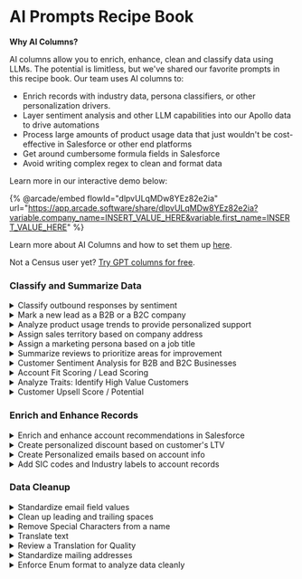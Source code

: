 # AI Prompts Recipe Book

**Why AI Columns?**

AI columns allow you to enrich, enhance, clean and classify data using LLMs. The potential is limitless, but we've shared our favorite prompts in this recipe book. Our team uses AI columns to:

* Enrich records with industry data, persona classifiers, or other personalization drivers.
* Layer sentiment analysis and other LLM capabilities into our Apollo data to drive automations
* Process large amounts of product usage data that just wouldn't be cost-effective in Salesforce or other end platforms
* Get around cumbersome formula fields in Salesforce
* Avoid writing complex regex to clean and format data

Learn more in our interactive demo below:

{% @arcade/embed flowId="dlpvULqMDw8YEz82e2ia" url="https://app.arcade.software/share/dlpvULqMDw8YEz82e2ia?variable.company_name=INSERT_VALUE_HERE&variable.first_name=INSERT_VALUE_HERE" %}

Learn more about AI Columns and how to set them up [here](./).

Not a Census user yet? [Try GPT columns for free](https://login.getcensus.com/u/signup/identifier?state=hKFo2SBVaGhKcUwwcktoTGJRdmxlc19ZRE52aW9hNXFNMDJPYaFur3VuaXZlcnNhbC1sb2dpbqN0aWTZIDZaOXp2ck9vc190dktVX0RvbjJfZERFTGxHWmFIWnMzo2NpZNkgajFnb29hYnExSEFDb000V3ZmaDJhSk5yTXlFWGZJM0E&_gl=1*14swtjj*_gcl_aw*R0NMLjE3MjU5MTM1NzIuQ2p3S0NBand1ZnEyQmhBbUVpd0FuWnF3OHFjYmFpWkQ5VGh5SVJjdm5uR0t5LVh1RnFUVkxvRGY1cE1HUDVUVmlMUmhORHp4eThlb19Sb0NuaE1RQXZEX0J3RQ..*_gcl_au*MTQzNDczNzM2LjE3MjIyMjQ2NDg.).

### Classify and Summarize Data

<details>

<summary>Classify outbound responses by sentiment </summary>

```
Your role is to determine the sentiment of a response to a request for a demo.

1. Review the emails in {{record['RESPONSE']}}. Based on the text, determine the sentiment of its author.
2. Based on the sentiment of the response, categorize the response as either:
Interested
Not interested
Enthusiastic
Snarky or Annoyed
```

Columns Needed: Email responses uploaded from your outbound platform

Best response type: Enum or string

Activation Strategy: Use these to improve prioritization and reporting on the quality of outbounding efforts

</details>

<details>

<summary>Mark a new lead as a B2B or a B2C company</summary>

```
For the following company, return company type based on the company name
COMPANY NAME: {{ record['COMPANY_NAME']}}

```

Use Enum as the response type and include in potential values such as B2B, B2C, Both.

</details>

<details>

<summary>Analyze product usage trends to provide personalized support</summary>

````
Summarize the company’s product usage trends over the last 30 days, focusing on key feature activity and highlighting any significant changes compared to the previous 30 days. Use a conversational style with bullet points to highlight key observations for sales talking points. Prioritize the following metrics for analysis:

- Sync Creation Attempts
- Model Creation
- New Sync Configurations
- Deleted or Paused Syncs
- Failed and Invalid Records by service_connection_type
- Records Updated by service_connection_type

Important: Any event in `{{ record['ACTIVITY_SUMMARY_JSON'] }}` that starts with `attempted_` or ends with `_deleted` or `_paused` should not be considered positive. These should be flagged for further investigation by the Customer Success team.

The following JSON includes fields that provide insights into their product usage:

1. `failed_records`: 
    - The number of failed syncs per service_connection_type. An increase in this indicates possible issues with syncs.

2. `invalid_records_sum`: 
    - The total number of invalid records by service_connection_type, signaling potential data issues. An increase in this indicates possible issues with model and dataset creation.

3. `records_updated_sum`: 
    - The number of records updated per service_connection_type, indicating active data syncing. An increase in this could indicate new and growing use cases which are positive. A decrease could indicate that a company is scaling back and something we should flag for the Customer Success team.

4. `activity_summary`: 
    - Provides a breakdown of sync creation attempts, model creation, new sync configurations, and syncs paused or deleted over the last 30 days compared to the previous 30 days.

Use the information from the provided JSON:

Failed, invalid, and successful records by service_connector_type: 
```
{{ record['WEEKLY_RECORDS_ACTIVITES'] }}
```
And the feature usage JSON:
```
{{ record['ACTIVITY_SUMMARY_JSON'] }}
```

---

Structure:

1. Overview of that data:
   - Summarize the company’s product activity over the time period provided, focusing on key features such as sync creation, model creation, and new sync configurations.
   - Highlight any significant differences between the current and previous 30 days.
   - Highlight any significant increases or decrease in `records_updated`, `records_failed` or `reocrds_invalid`
   
2. Growth Signals & Potential Issues:
   - Identify areas of growth, such as an increase in model creation or sync configurations.
   - Flag potential concerns like decreases in sync creation, increases in invalid records, or events marked as `attempted_`, `_deleted`, or `_paused` for Customer Success follow-up.

3. Feature Usage Breakdown:
   - For each feature used (e.g., sync creation, model creation), provide details about the activity:
     - Sync Creation Attempts: How many syncs were attempted in the last 30 days? Is there a drop?
     - Model Creation: How many models were created, and does this suggest deeper product exploration?
     - Failed/Invalid Records: Were there increases in failed or invalid records? Flag these for Customer Success follow-up.
     - Records Updated: Were there any notable increases in records updated, signaling active syncing?
   
4. Service Connection Type Concerns:
   - Highlight any service_connection_types showing a growth in invalid or failed records, or events marked as `attempted_`, `_deleted`, or `_paused`. Provide specific details and suggest investigation.

5. Suggested Next Steps:
   - Suggest personalized actions for the Customer Success team, such as offering more resources, providing troubleshooting support for invalid records, or scheduling check-ins to resolve sync issues.
   - Encourage deeper engagement with underutilized features, particularly if certain features haven’t been used in the last 15 days.

```

````

Columns needed: We use a JSON formatted column to pass the activity details and their meanings to the LLM.&#x20;

Best response type: String

</details>

<details>

<summary>Assign sales territory based on company address</summary>

```
Your task is to determine what sales territory a given account falls into based on its location relative to the Mississippi river. 

1. Each of the records in {{record['ADDRESS']}} ends in a state abbreviation and a five-digit ZIP code. Focus only on these parts of the address.

2. For each record, determine whether it is east or west of the Mississippi River. 
If the address is in the United States and east of the Mississippi River, return [US East]
If the address is in the United States and West of the Mississippi River, return [US West]
If the address is in Canada, return [Canada]
```

Columns Needed: An address including a state or zip code, shown here as ADDRESS

Best response type: Enum or string

</details>

<details>

<summary>Assign a marketing persona based on a job title</summary>

```
Your task is to assign personas to the listed job titles.

1. Review the job title listed in {{record['TITLE']}}. 

2. Assign a matching persona by the following logic:
If the person is a senior leader, return [Executive]. Look for titles including Vice President, VP, Chief, or anything in the C-suite
If the person has a sales or marketing title, return [Go to market]
If the person has a title in growth or ops, return [Ops]
```

Update the categories as needed.

Columns Needed: Job Title, shown here as TITLE

Best Response type: Enum or string

Activate to: Your marketing automation platforms to power personalized email nurtures or trigger PLG playbooks.

</details>

<details>

<summary>Summarize reviews to prioritize areas for improvement</summary>

```
Your task is to determine the reasons behind our five star reviews. 

1. Read the reviews in {{Record['REVIEW']}}
2. Categorize the core focus of the review into one of the following:
-Food
-Service
-Atmosphere
-Location

If multiple answers are relevant, select the one that appears first. Provide only the summarized reason for the review and no other context. 
```

Update the categories as needed.

Columns Needed: the text of a review, shown here as REVIEW

Best Response type: Enum or string

</details>

<details>

<summary>Customer Sentiment Analysis for B2B and B2C Businesses</summary>

```
You are a customer support quality analyst reviewing support requests submitted to a B2B SaaS company. Please assign a sentiment category for each customer request based on the following criteria:

Sentiment Categories (select one only from the list below):
	1.	Positive - Upgrade: The customer expresses interest in upgrading their plan or adding features.
	2.	Positive - General Inquiry: The customer has a general question about the service, showing a positive tone.
	3.	Neutral - General Inquiry: The customer has a straightforward question without a positive or negative tone.
	4.	Neutral - Billing: The customer is inquiring about billing or payment details without expressing frustration.
	5.	Negative - Service Issue: The customer indicates a problem with the service or functionality.
	6.	Negative - Access Issue: The customer is having trouble accessing their account or logging in.
	7.	Negative - Billing Concern: The customer expresses a concern or dissatisfaction regarding billing.
	8.	Negative - Delayed Support: The customer mentions a delay in support or response times.
	9.	Complaint - Product Feature: The customer expresses dissatisfaction with a specific product feature.
	10.	Complaint - Other: The customer provides general complaints or dissatisfaction not covered above.

Important: You must select only one category from the list above. Do not create additional categories or variations. For each request, provide the chosen sentiment category first, followed by a brief explanation.

Inputs:
	•	Subject: {{ record['SUBJECT'] }}
	•	Body: {{ record['BODY'] }}

Example Message for Analysis:

Subject: Unable to access my account

Body: "I am trying to log into my account, but I keep getting an error message. Can someone help me resolve this issue as soon as possible?"

Sentiment: Negative - Access Issue

Explanation: The message indicates a problem with accessing the account, suggesting the customer is frustrated due to login issues.

Another Example Message for Analysis:

Subject: Interested in upgrading to a higher plan

Body: "Hello, I'd like to learn more about the premium plan options and see if they'd be a better fit for our team."

Sentiment: Positive - Upgrade

Explanation: The message reflects interest in an upgrade and shows a positive outlook toward exploring premium options.
```

Update the categories as needed.

Columns Needed: Email Subject and Body\


Best response type: Enum

</details>

<details>

<summary>Account Fit Scoring / Lead Scoring</summary>

```
Using {{ record['CUSTOMER_TRAITS'] }}, perform an Ideal Customer Profile (ICP) analysis using regression. List positive and negative traits with their correlation strengths (strong, moderate, weak), noting data gaps without assuming negatives. Identify valuable traits exclusively based on regression analysis, with category weights summing to 100% for LLM scoring.


Success Metrics


Use these metrics to assess success, loyalty, and conversion:
   •   ARR: Annual recurring revenue, indicating customer value.
   •   ever_customer: If the account has been a customer.
   •   is_customer: Current active customer status.
   •   LTV: Expected revenue per customer.
   •   months_as_customer: Duration as an active customer.
   •   weeks_to_convert: Time from first interaction to conversion.


Categories (with weights)


   1.  Technology (30%):  Identify high/medium confidence tech with success correlations.
   2.  Industry (15%): Highlight industries with positive/negative success correlations.
   3.  Annual Revenue Range (10%): List revenue ranges correlating with success.
   4.  Employee Size Range (15%): Specify employee count ranges with success alignment.
   5.  Geographic Fit (10%): Identify country or regional correlations.
   6.  Investors (10%): Highlight investor partnerships with positive or negative impacts.
   7.  Hiring Trends (10%): Analyze relevant job titles and hiring volume; exclude negative indicators.


Final Output: Structure findings with headings, correlation strengths, and category weights. Note data gaps and additional traits from regression analysis for scoring and lead comparison.

```

Update the categories as needed.

Columns Needed: Customer Traits\


Best response type: Enum or Numbers

</details>

<details>

<summary>Analyze Traits: Identify High Value Customers</summary>

````

You are a data analyst. Using the customer data from the highest plan  plan and the lowest plan , create a trait-by-trait analysis showing the likelihood of being a high-value customer.


For each trait in the data:
1. List each possible value within that trait
2. Calculate the ratio of that value appearing in the high-tier vs low-tier plan
3. Sort traits by their predictive strength (strongest correlation to weakest)


Format your output as:


TRAIT: [Name of Trait]
- VALUE: [Specific Value]
 - High Plan: [%]
 - Low Plan: [%]
 - LIKELIHOOD RATIO: [X]x more likely to be high-value
 Only include traits where there is at least a 10% difference between plans.
Sort values within each trait by likelihood ratio (highest to lowest).
```


This should generate output like:


```
TRAIT: Age Range
- VALUE: 18-25
 - High Plan: 40%
 - Low Plan: 28%
 - LIKELIHOOD RATIO: 1.43x more likely to be high-value


TRAIT: Visit Frequency
- VALUE: Daily
 - High Plan: 38%
 - Low Plan: 24%
 - LIKELIHOOD RATIO: 1.58x more likely to be high-value
```

````



</details>

<details>

<summary>Customer Upsell Score / Potential</summary>

```
Using only the following benchmark data, calculate the customer's upsell score by adding the likelihood ratios of their matching traits found in this analysis:


Using the traits:
AGE: 
AGE_RANGE: 
FITNESS_GOAL: 
GENDER: 
LOCATION: 
LOYALTY_STATUS: 
MEMBERSHIP_PLAN: 
MEMBERSHIP_PRICE: 
PERSONAL_TRAINING_USAGE: 
PREFERRED_WORKOUT_TYPE: 
SIGNUP_DATE: 
USER_ID: 
VISIT_FREQUENCY: 
	1.	Sum the exact likelihood ratios for each matching trait.
	2.	Identify the top matching trait from the list based on the highest likelihood ratio.

Then output only the following:
	•	Upsell Score: one word: High, Medium, or Low
	•	Top Trait: the name of the top matching trait. The complete list is:
	1.	Visit Frequency
	2.	Personal Training Usage
	3.	Loyalty Status
	4.	Gender
	5.	Fitness Goal
	6.	Age Range
	7.	Location

Output format:

Upsell Score: [High/Medium/Low]  
Top Trait: [Top_Trait_Name] 

        

```



</details>



### Enrich and Enhance Records

<details>

<summary>Enrich and enhance account recommendations in Salesforce</summary>

````
If the {{ record['DOMAIN_PAGE_DETAILS_JSON'] }} equals "Not enough activity to provide a summary," display the following message:  
**Not enough activity to provide a summary.**  

Otherwise, summarize the company’s engagement and interest trends based on their web page interactions over the past 90 days.

```html
{{ record['DOMAIN_PAGE_DETAILS_JSON'] }}
```

Summarize the company’s engagement using a conversational style with bullet points, focusing on the following prioritized pages and blog posts. If there are visits to non-prioritized pages (e.g., career, about) without visits to key pages, include them; otherwise, ignore. For customers with a `{{ record['SALES_STATUS'] }}` set to “Customer,” remember they are already paying for our product. It’s still valuable to engage their team to explore potential future needs or improvements. For those marked as “Aware” or “Unaware,” they are in the early stages of the buying journey. Prospects with a `{{ record['SALES_STATUS'] }}` of “Ready to Engage” or “Engaged” are already in conversation with our sales team and likely evaluating specific solutions.

We also have `{{ record['INDUSTRY'] }}` for context. The higher the `{{ record['HEX_FIT_SCORE'] }}`, the more we want to pursue them, so prioritize accordingly.

Prioritized Pages:
- `/pricing`
- `/integrations`
- `/customers`
- `/dbt`
- `/product`
- `/destinations`
- `/segments`
- `/audiencehub`
- `/embedded`
- `/real-time-live-syncs`
- `/datasets`
- `/solutions`
- `/security`
- `/what-is-reverse-etl`
- `/compare/census-vs-hightouch`

Prioritized Blog Posts:
- `/blog/4-ways-to-export-csv-files-from-databricks`
- `/blog/introducing-the-universal-data-platform`
- `/blog/3-ways-to-export-csv-files-from-snowflake-and-one-better-idea`
- `/blog/4-ways-to-export-csv-files-from-redshift`
- `/blog/how-to-hack-it-extracting-data-from-google-bigquery-with-python-2`
- `/blog/toward-a-universal-data-platform`
- `/blog/3-ways-to-export-csv-files-from-google-bigquery`
- `/blog/data-teams-embrace-the-data-warehouse-turn-it-into-a-composable-cdp`
- `/blog/retail-brands-realtime-data-for-revenue`
- `/blog/implementing-entity-resolution-with-python-record-linkage`
- `/blog/connect-python-with-snowflake`
- `/blog/how-to-move-data-from-snowflake-to-salesforce`
- `/blog/a-complete-guide-to-revenue-cohort-analysis`
- `/blog/how-to-unload-data-from-snowflake`
- `/blog/census-live-syncs-on-snowflake`
- `/blog/what-is-master-data-management-master`
- `/blog/send-data-from-bigquery-to-slack`
- `/blog/computed-columns-last-mile-data-transformation`
- `/blog/your-complete-guide-to-redshift-unload`
- `/blog/realtime-reverse-etl-for-google-bigquery`

The following JSON includes fields that provide further insights into each page view:

1. ai_potential_questions:
    - Lists potential user questions about methods, processes, features, or comparisons after reading the content.

2. customer_journey_stage:
    - Indicates where the customer is in their decision-making journey, such as “Think” or “Consider.”

3. key_insights:
    - Summarizes key takeaways or advantages, such as product benefits like scalability, security, or efficiency.

4. persona_classification:
    - Identifies the target audience (e.g., “Data Persona” or “Both”), reflecting the content’s relevance to different user types.

5. reader_intent:
    - Highlights what the reader aims to understand, like learning processes, evaluating pricing, or exploring features.

6. summary_text:
    - Provides a concise article summary, outlining key points, benefits, and how it solves relevant challenges.

Use the information from the provided JSON:

```
{{ record['DOMAIN_PAGE_DETAILS_JSON'] }}
```

---

Structure:

1. Overview of Last 90 Days:
    - Summarize the company’s web activity over the last 90 days, focusing on the prioritized pages and blog posts.
    - Highlight key areas of interest such as product features, pricing, integrations, and comparisons.

2. Buying Signals & Potential Questions:
    - Identify buying signals suggesting the company is nearing a purchase decision or still evaluating options.
    - Include potential questions they might be asking based on their engagement with these key pages.

3. Page Engagement:
    - For each prioritized page or blog post visited, provide details about the content and its relevance:
        - Page Purpose: What does the page cover? (e.g., pricing, product features)
        - User’s Interest: Why does this page matter to them? (e.g., cost evaluation, competitive comparison)

4. Suggested Next Steps:
    - Suggest personalized actions for the sales team, such as offering more resources, scheduling demos, or providing case studies.
    - Emphasize further engagement on the most visited pages like product features, pricing, or competitive comparisons.

---

Sample Output:

```html
<p><b>Overview of Last 90 Days:</b></p>
<ul>
    <li><b>Recent Activity:</b> The company has shown significant interest in pricing, integrations, and product features over the past 90 days.</li>
    <li>They visited multiple pages related to integrations with their existing tools and reviewed solutions for data syncing and audience segmentation.</li>
</ul>

<p><b>Buying Signals & Potential Questions:</b></p>
<ul>
    <li>🟢 The company appears to be in the "Consider" stage, as they’ve been reviewing product pages and pricing options multiple times.</li>
    <li>💡 Possible Questions: What integrations are available for their specific tech stack? What are the pricing options for large data syncs?</li>
</ul>

<p><b>Page Engagement:</b></p>
<ul>
    <li>💲 <b>Pricing Page:</b> The user spent time reviewing pricing tiers, likely assessing the cost for scaling their data operations.</li>
    <li>⚙️ <b>Integrations Page:</b> They explored integration capabilities with their existing systems, indicating interest in seamless data syncing solutions.</li>
    <li>💨 <b>Real-Time Sync Page:</b> The user reviewed content on real-time data syncing, signaling a focus on minimizing data latency.</li>
</ul>

<p><b>Suggested Next Steps:</b></p>
<ul>
    <li> 📅 Schedule a tailored demo showcasing how your solution can integrate with their tech stack and meet their real-time syncing needs.</li>
    <li>📧 Share detailed pricing options, emphasizing scalability for data-heavy operations, and provide relevant case studies from similar companies.</li>
</ul>

<p><b>Talking Points:</b></p>
<ul>
    <li>📊 The company has demonstrated a strong interest in scaling their data operations, particularly regarding real-time syncs and secure transformations.</li>
    <li>📰 Focus on discussing how Census has helped industry leaders like the New York Times efficiently handle large-scale data while ensuring security and operational efficiency.</li>
    <li>📈 Highlight Enterprise plan features, such as advanced transformation tools and data governance capabilities, that can meet their growing needs for scalability and agility.</li>
</ul>
```
```

- 30 days since last purchase, $10 LTV -> 30%
- 60 days since last purchase, $10 LTV -> 20%
- 30 days since last purchase, $250 LTV -> 20%
- 60 days since last purchase, $250 LTV -> 10%

Evaluate the formula for this customer:

Customer's Lifetime Value (LTV): {{ record['CUSTOMER_LTV']}}
Days since last purchase: {{ record['DAYS_SINCE_LAST_PURCHASE']}}

````

</details>

<details>

<summary>Create personalized discount based on customer's LTV</summary>

We will use customer's life time value as an input column. If you don't have LTV yet in your dataset, you can easily calculate that for each user using [Computed Columns](../core-concepts-3.md).&#x20;

You can also use [Computed Columns](../core-concepts-3.md) to calculate days since last purchase.

```
Build a customer promo formula (from 10% to 30%) based on these examples:

- 30 days since last purchase, $10 LTV -> 30%
- 60 days since last purchase, $10 LTV -> 20%
- 30 days since last purchase, $250 LTV -> 20%
- 60 days since last purchase, $250 LTV -> 10%

Evaluate the formula for this customer:

Customer's Lifetime Value (LTV): {{ record['CUSTOMER_LTV']}}
Days since last purchase: {{ record['DAYS_SINCE_LAST_PURCHASE']}}

```

</details>

<details>

<summary>Create Personalized emails based on account info</summary>

```
The data activation company Census links its customer case studies on this page. https://www.getcensus.com/customers

I'd like you to help me prepare a sales email to a prospect with job title {{record['ROLE']}} working at company {{record['COMPANY']}}. Your task is to:

1. Search {{record['COMPANY']}} on the web to identify what kind of company they are and what challenges they are facing. Then, search {{record['ROLE']}} on the web to understand what kinds of challenges that person may care about most.

2. Identify a case study from the Census case study page that best matches the challenges that are relevant to the person's role and company. If you can, use a case study from a person with the same role as the recipient.

3. Write me a brief, concise email that summarizes the selected case study and how it applies to the email recipient. A good email is:

-Concise, can be read in a minute or less
-Includes a link to a the specific case study being referenced
-Opens with a personalized greeting. You can use Marc Benioff, the Salesforce CEO, as an example.
-Focuses on one specific challenge this person may have, rather than summarizing the whole product
-Includes 3 specific numbers and outcomes from the case study

4. Remember to keep your output brief and consider all of the instructions. Provide no explanation beyond the email text.

```

</details>

<details>

<summary>Add SIC codes and Industry labels to account records</summary>

```
You are tasked with determining the industry classification for a given company based on publicly available information. The industry classification should match the Securities and Exchange Commission's (SEC) list of official standard industrial classifications (SIC).
You will be given a company name: {{record['COMPANY']}}

Your task is to:
1. Research the company using publicly available information. This may include the company's official website, SEC filings, financial reports, and reputable business news sources.
2. Based on the information you find, determine the most appropriate industry classification for the company according to the SEC's standard industrial classification (SIC) system. The SIC is a four-digit code that categorizes companies based on their primary business activities.
3. Provide your answer in the following format:
[Insert the corresponding industry name here]([Insert the following SIC code here]
Remember to be as accurate as possible in your classification. If you're unsure about the exact classification, choose the closest match based on the available information.
If you cannot find enough information to make a determination, or if the company name is too vague or ambiguous, or if the confidence level is less than 80%, respond with:
Unable to determine. Insufficient information available.
</industry_classification>
Begin your research and classification now. Provide no explanation.
Before answering, think carefully about the instructions.
```

Columns Needed: Company name, shown here as COMPANY.  The data could be improved by including a URL to the company website, but this is not necessary.

Best Response type: String

</details>

### Data Cleanup

<details>

<summary>Standardize email field values</summary>

```
For the following field, return a single value as an email address. Remove all unwanted text. If the field does not have any email address, return empty string.
Field: {{ record['USER_EMAIL']}}

You will not provide any explanation or description. 
```

</details>

<details>

<summary>Clean up leading and trailing spaces</summary>

```
For the following field, return the text with leading and trailing spaces removed. Don't remove space in-between words.
Field: {{ record['TEXT_FIELD']}}

You will not provide any explanation or description. 
```

</details>

<details>

<summary>Remove Special Characters from a name</summary>

```
For the following name field, return the name with special characters and numeric digits removed
Name Field: {{ record['CUSTOMER_NAME']}}
```

</details>

<details>

<summary>Translate text</summary>

```
Your task is to determine the reasons behind our five star reviews.

1. Translate the text in {{record['REVIEW']}} into English
```

</details>

<details>

<summary>Review a Translation for Quality</summary>

```
You will be given a review in a non-english language and an AI-generated translation of that review. Your task is to determine the quality of the translation.
1. First, consider the original review in {{record['REVIEW']}}. Consider both the meaning of the individual words and the meanings of the sentences as a whole.
2. Consider the translation in {{record['REVIEWS_ENGLISH']}}. Check the translation for accuracy.
3. Consider the slang or vernacular expressions of the region in which the original language is spoken. Ensure that there are no potential double meanings or slang expressions being misunderstood.
4. Output a confidence score for the translation based on the accuracy of the translation and the presence of potential double meanings or slang expressions. The confidence score should be a numerical value 1-5, with 1 meaning low confidence and 5 indicating high confidence.
5. Return your answer in the format:
[Confidence Score], [Explanation]
```

</details>

<details>

<summary>Standardize mailing addresses</summary>

```
For the following address field, return the outcome in an standardized US address format. 
Address Field: {{ record['USER_ADDRESS']}}.
```

</details>

<details>

<summary>Enforce Enum format to analyze data cleanly</summary>

```
Your task is to sort data into categories.
1. Consider the data in {{record['INDUSTRIES_GPT']}}
2. For each record, determine whether each response falls into the category of:
-Physical product
-Digital Product
-Services
-Other

Sort each row into its closest match. Return only one response for each row, and return only categories that exactly match those listed above.
```

</details>

